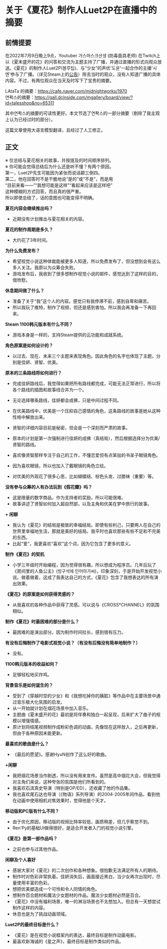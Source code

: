 # 关于《夏花》制作人Luet2P在直播中的摘要

## 前情提要
在2022年7月9日晚上9点，Youtuber 가스마스크선생 (防毒面具老师) 在Twitch上以《夏末盛开的花》的问答和交流为主题主持了广播，并通过直播的形式向观众放送。《夏花》的制作人Luet2P(블루팁)、与“少女”的声优'도윤'一起合作的主播'시엔'参与了广播。（详见Steam上的[公告](https://steamcommunity.com/app/1173010/eventcomments/3421062958691190680)）除去当时的观众，没有人知道广播的具体内容。不过，有两位观众在当天及时写下了宝贵的摘要。

LAtaTa 的摘要：https://cafe.naver.com/midnightworks/1970  
연퐉스的摘要：https://gall.dcinside.com/mgallery/board/view/?id=talesshop&no=65311

其中연퐉스的摘要的可读性更好。本文节选了연퐉스的一部分摘要（剔除了我主观上认为已经过时的部分）。

这篇文章使用大语言模型翻译，且经过了人工修正。

## 正文
※ 仅总结与夏花相关的故事，并按提及的时间顺序排列。  
※ 你可能会觉得总结后为什么还是听不懂？有两个原因。  
第一，Luet2P先生可能因为紧张而说话颠三倒四。  
第二，他在回答时不是干脆地说“是的”或“不是”，而是用  
“目前来看——”“我想可能是这样”“看起来应该是这样吧”  
这种模糊的方式回答，而且真的很严重。  
所以即使总结了，话的意图也可能变得不明确。

**夏花内容会继续推出吗？**

- 近期没有计划推出与夏花相关的内容。

**夏花的制作周期是多久？**

- 大约花了3年时间。

**为什么免费发布？**

- 希望视觉小说这种体裁能被更多人知道，所以免费发布了，但没想到会有这么多人关注。我原以为众筹会失败。
- 游戏发布后，我收到了很多想制作视觉小说的邮件，感觉达到了这样的目的，很欣慰。

**休息期间做了什么？**

- 准备了关于“我”这个人的内容。感觉只有我停滞不前，感到自卑和痛苦。
- 所以我玩了推特，制作了视频，但还是感到害怕。所以我会再准备一下再回来。

**Steam 1100韩元版本有什么不同？**

- 游戏本身是一样的，支持Steam提供的云功能和成就系统。

**角色原案是如何设计的？**

- 以过去、现在、未来三个主题来表现角色。因此角色的名字也体现了主题，分别是佳妍、贤智、优美。

**原本的三条路线将如何进行？**

- 完成佳妍路线后，我觉得如果把所有路线都完成，可能无法正常进行，所以将各个路线的插图和故事线合并为一个。
- 无论选择哪条路线，佳妍都会成佛，只是中间过程不同。
- 在优美路线中，优美是一个压抑自己感情的角色，这条路线的故事是她从这种性格中解放出来。
- 贤智的详细内容目前是秘密，但会是一个深刻而严肃的故事。
- 原本的计划是第一次强制进行佳妍的成佛（真结局），然后根据选择分为优美/贤智的路线。

- 喜欢像贤智那样专注于自己的工作，不懂恋爱但有点笨拙的书呆子眼镜角色。
- 因为喜欢眼镜，所以也加入了戴眼镜的角色立绘。
- 对优美的外观花了很多心思，比如蝴蝶结、棕色头发、过膝袜（重要）等。

**没有参与众筹的人有办法玩到《假花瓣》吗？**

- 这是限量的数字商品，作为支持者的奖励，所以可能很难。
- 故事讲述了贤智如何加入超自然部，以及主角和优美在梦中旅行的故事。

**+ 闲聊**

- 我认为《夏花》的结局是极致的幸福结局。即使有些利己，只要两人在自己的世界里幸福地生活，那就是美好的结局。我平时也喜欢那些有些不足和不完美的东西。
- 比起“爱”，我更喜欢“喜欢”这个词，因为它包含了更多的意义。

**制作《夏花》的契机**

- 小学三年级时开始编程，因为觉得很有趣，所以想成为程序员。几年后玩了《房间里的人鱼公主》(방구석에 인어아가씨)，印象深刻，于是开始开发视觉小说。做着做着，这成了我表达自己的方式，《夏花》包含了我想表达的所有演出效果。

**《夏花》的原案是如何获得灵感的？**

- 从我喜欢的各种作品中获得了灵感。可以说与《CROSS†CHANNEL》的氛围相似。

**制作《夏花》时最困难的部分是什么？**

- 最困难的是演出部分。因为制作时间拉长，感到很有压力。

**有没有后悔制作了电影式视觉小说？（有没有后悔没有简单地制作？）**

- 没有。

**1100韩元版本的收益如何？**

- 足够轻松地买炸鸡。

**背景音乐是如何诞生的？**

- 受到了《穿越时空的少女》和《我想吃掉你的胰脏》等作品中在主要场景中通过音乐极大化氛围的启发。
- 从一开始就计划在烟花场景中加入音乐。
- 主题曲《夏末盛开的花》最初是将伴奏和独白一起呈现，后来扩大了曲子的规模以增强情感。
- 原计划将结尾视频制作成粉彩色调的动画，先像现在这样放入，之后再更新，但由于各种原因未能更新。

**最喜欢的歌曲是什么？**

- 《最后的愿望》。感谢HyuN创作了这么好的歌曲。

**+闲聊**

- 我把烟花场景当作剧透，所以没有用来宣传。虽然是高中烟花大会，但我觉得对主角们来说，这种夸张的氛围是他们所看到的。
- 我喜欢石滨真史导演（特别是OP/ED），还收藏了他的作品集。
- 我也喜欢尾石达也导演（《物语》系列导演）的2004-2005年间作品，看到他在动画中使用相机对焦效果时，觉得他是个天才。

**移动版和PC版有什么不同？**

- 由于优化原因，移动版的视频比特率较低，画质稍差，但几乎察觉不到。
- Ren'Py的基础UI做得很好，是适合开发者入门的视觉小说引擎。

**《夏花》是第一部作品吗？**

- 之前也参与过其他作品。

**闲聊及个人喜好**

- 感谢大家对《夏花》的二次创作和各种想象。很抱歉无法满足所有人的期待。
- 制作时对色彩非常执着。佳妍消失后，画面接近黑白，当少女再次出现时，尽量使用丰富的色彩。
- 想把优美塑造成一个可怜和令人同情的角色。
- 想制作百合题材和魔法少女题材的作品。魔法少女题材必然是百合。
- 《夏花》中没有福利场景，唯一的淋浴场景也不太想加入。但总有一天想尝试制作这样的内容。
- 休息也是为了挑战动画领域。

**Luet2P的最终目标是什么？**

- 《夏花》是在视觉小说框架内的表达，最终目标是制作动画电影。
- 最喜欢新海诚的《星之声》，最终目标是制作类似的作品。






